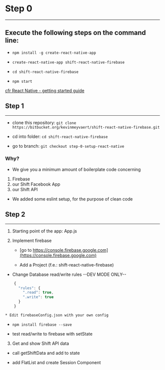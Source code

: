 # Step 0
--------

## Execute the following steps on the command line:

* `npm install -g create-react-native-app`

* `create-react-native-app shift-react-native-firebase`

* `cd shift-react-native-firebase`

* `npm start`

[cfr React Native - getting started guide](http://facebook.github.io/react-native/docs/getting-started.html)

## Step 1
---------

 * clone this repository: `git clone https://bitbucket.org/kevinmeyvaert/shift-react-native-firebase.git`

 * cd into folder: `cd shift-react-native-firebase`

 * go to branch: `git checkout step-0-setup-react-native`

### Why?

 * We give you a minimum amount of boilerplate code concerning
 1. Firebase
 2. our Shift Facebook App
 3. our Shift API

 * We added some eslint setup, for the purpose of clean code

## Step 2
---------

 1. Starting point of the app: App.js

 2. Implement firebase

	* [go to https://console.firebase.google.com](https://console.firebase.google.com)

	* Add a Project (f.e.: shift-react-native-firebase)

  * Change Database read/write rules --DEV MODE ONLY--

  ```javascript
      {
        "rules": {
          ".read": true,
          ".write": true
        }
      }
  ```  

	* Edit firebaseConfig.json with your own config

  * `npm install firebase --save`

  * test read/write to firebase with setState

 3. Get and show Shift API data

  * call getShiftData and add to state

  * add FlatList and create Session Component
